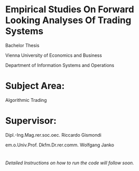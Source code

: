 # Empirical Studies On Forward Looking Analyses Of Trading Systems

Bachelor Thesis

Vienna University of Economics and Business

Department of Information Systems and Operations

# Subject Area: 
Algorithmic Trading

# Supervisor: 
Dipl.-Ing.Mag.rer.soc.oec. Riccardo Gismondi

em.o.Univ.Prof. Dkfm.Dr.rer.comm. Wolfgang Janko              

#
*Detailed Instructions on how to run the code will follow soon.*
